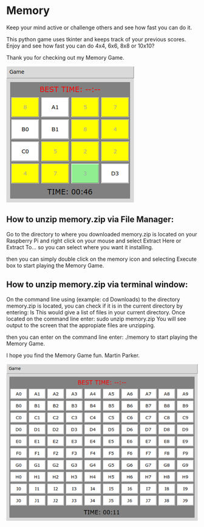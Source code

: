 # Memory
Keep your mind active or challenge others and see how fast you can do it.

This python game uses tkinter and keeps track of your previous scores.
Enjoy and see how fast you can do 4x4, 6x6, 8x8 or 10x10?

Thank you for checking out my Memory Game.

![Game play](gameplay.png)

How to unzip memory.zip via File Manager:
-----------------------------------------
Go to the directory to where you downloaded memory.zip is located on your Raspberry Pi and right click on your mouse and select Extract Here or Extract To... so you can select where you want it installing.

then you can simply double click on the memory icon and selecting Execute box to start playing the Memory Game.

How to unzip memory.zip via terminal window:
--------------------------------------------
On the command line using (example: cd Downloads) to the directory memory.zip is located, you can check if it is in the current directory by entering: ls This would give a list of files in your current directory. Once located on the command line enter: sudo unzip memory.zip You will see output to the screen that the appropiate files are unzipping.

then you can enter on the command line enter: ./memory to start playing the Memory Game.

I hope you find the Memory Game fun. Martin Parker.

![10x10 game](game10x10.png)
